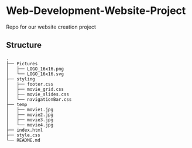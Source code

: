 # Web-Development-Website-Project

Repo for our website creation project

## Structure

```text
.
├── Pictures
│   ├── LOGO_16x16.png
│   └── LOGO_16x16.svg
├── styling
│   ├── footer.css
│   ├── movie_grid.css
│   ├── movie_slides.css
│   └── navigationBar.css
├── temp
│   ├── movie1.jpg
│   ├── movie2.jpg
│   ├── movie3.jpg
│   └── movie4.jpg
├── index.html
├── style.css
└── README.md
```

